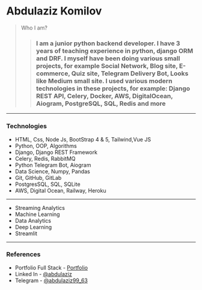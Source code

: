 # Abdulaziz Komilov

> Who I am? 
>> ### I am a junior python backend developer. I have 3 years of teaching experience in python, django ORM and DRF. I myself have been doing various small projects, for example Social Network, Blog site, E-commerce, Quiz site, Telegram Delivery Bot, Looks like Medium small site. I used various modern technologies in these projects, for example: Django REST API, Celery, Docker, AWS, DigitalOcean, Aiogram, PostgreSQL, SQL, Redis and more

---

### Technologies

- HTML, Css, Node Js, BootStrap 4 & 5, Tailwind,Vue JS 
- Python, OOP, Algorithms 
- Django, Django REST Framework
- Celery, Redis, RabbitMQ
- Python Telegram Bot, Aiogram
- Data Science, Numpy, Pandas
- Git, GitHub, GitLab
- PostgresSQL, SQL, SQLite
- AWS, Digital Ocean, Railway, Heroku
---
- Streaming Analytics
- Machine Learning
- Data Analytics
- Deep Learning
- Streamlit

---

### References

- Portfolio Full Stack - [Portfolio](https://t.me/abdulaziz_portfolio_dev)
- Linked In - [@abdulaziz](https://www.linkedin.com/in/abdulaziz-komilov-203060246)
- Telegram - [@abdulaziz99_63](https://t.me/abdulaziz99_63)
